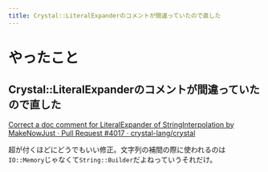 ```yaml
---
title: Crystal::LiteralExpanderのコメントが間違っていたので直した
---
```


<script async src="//cdn.embedly.com/widgets/platform.js"></script>

# やったこと

## Crystal::LiteralExpanderのコメントが間違っていたので直した

<a class="embedly-card" href="https://github.com/crystal-lang/crystal/pull/4017">Correct a doc comment for LiteralExpander of StringInterpolation by MakeNowJust · Pull Request #4017 · crystal-lang/crystal</a>

超が付くほどにどうでもいい修正。文字列の補間の際に使われるのは`IO::Memory`じゃなくて`String::Builder`だよねっていうそれだけ。
